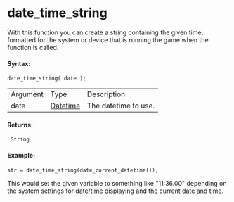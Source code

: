 # date_time_string

With this function you can create a string containing the given time,
formatted for the system or device that is running the game when the
function is called.

#### Syntax:

``` gml
date_time_string( date );
```

|          |                                                                                                                         |                      |
|----------|-------------------------------------------------------------------------------------------------------------------------|----------------------|
| Argument | Type                                                                                                                    | Description          |
| date     |  [Datetime](../../../../../GameMaker_Language/GML_Reference/Maths_And_Numbers/Date_And_Time/date_current_datetime)  | The datetime to use. |

#### Returns:

``` gml
 String
```

#### Example:

``` gml
str = date_time_string(date_current_datetime());
```

This would set the given variable to something like "11:36.00" depending
on the system settings for date/time displaying and the current date and
time.
